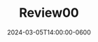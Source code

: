 ---
type: lecture
date: 2024-03-05T14:00:00-0600
title: Review00
tldr: "All lectures and readings up till today"
thumbnail: /_images/classlogo.png
slides: https://uic365-my.sharepoint.com/:b:/g/personal/papka_uic_edu/EfCmxzenQZNIv7nw3pH1Ya8B9tg4ShqSythJkHitEs1T1Q?e=L2zO5j
#links: 
#    - url: https://google.com
#      name: slides
#   - url: /static_files/presentations/code.zip
#      name: codes
---